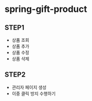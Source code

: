# spring-gift-product

## STEP1
- 상품 조회 
- 상품 추가 
- 상품 수정 
- 상품 삭제

## STEP2
- 관리자 페이지 생성
- 이중 클릭 방지 수행하기
